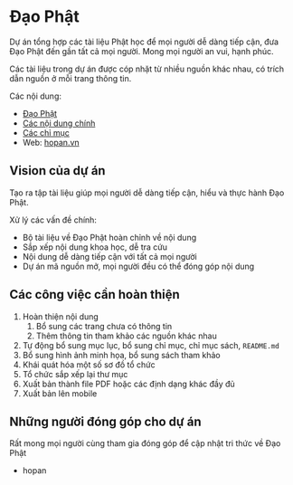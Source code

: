 # Đạo Phật

Dự án tổng hợp các tài liệu Phật học để mọi người dễ dàng tiếp cận, đưa Đạo Phật đến gần tất cả mọi người. Mong mọi người an vui, hạnh phúc.

Các tài liệu trong dự án được cóp nhặt từ nhiều nguồn khác nhau, có trích dẫn nguồn ở mỗi trang thông tin.

Các nội dung:

- [Đạo Phật](dao_phat.md)
- [Các nội dung chính](noi_dung_chinh.md)
- [Các chỉ mục](chi_muc.md)
- Web: [hopan.vn](https://hopan.vn)

## Vision của dự án

Tạo ra tập tài liệu giúp mọi người dễ dàng tiếp cận, hiểu và thực hành Đạo Phật.

Xử lý các vấn đề chính:

- Bộ tài liệu về Đạo Phật hoàn chỉnh về nội dung
- Sắp xếp nội dung khoa học, dễ tra cứu
- Nội dung dễ dàng tiếp cận với tất cả mọi người
- Dự án mã nguồn mở, mọi người đều có thể đóng góp nội dung

## Các công việc cần hoàn thiện

1. Hoàn thiện nội dung
    1. Bổ sung các trang chưa có thông tin
    1. Thêm thông tin tham khảo các nguồn khác nhau
1. Tự động bổ sung mục lục, bổ sung chỉ mục, chỉ mục sách, `README.md`
1. Bổ sung hình ảnh minh họa, bổ sung sách tham khảo
1. Khái quát hóa một số sơ đồ tổ chức
1. Tổ chức sắp xếp lại thư mục
1. Xuất bản thành file PDF hoặc các định dạng khác đầy đủ
1. Xuất bản lên mobile

## Những người đóng góp cho dự án

Rất mong mọi người cùng tham gia đóng góp để cập nhật tri thức về Đạo Phật

- hopan

